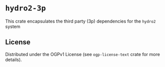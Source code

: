 # `hydro2-3p`
This crate encapsulates the third party (3p) dependencies for the `hydro2` system

## License

Distributed under the OGPv1 License (see `ogp-license-text` crate for more details).
